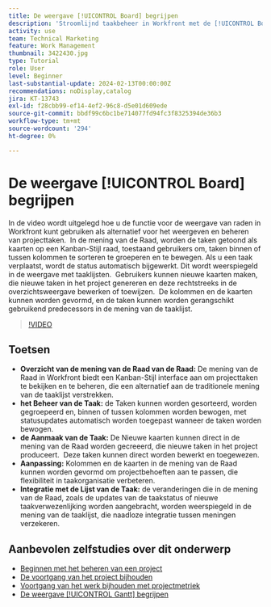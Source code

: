 ```yaml
---
title: De weergave [!UICONTROL Board] begrijpen
description: 'Stroomlijnd taakbeheer in Workfront met de [!UICONTROL Board] interface van 0&rbrace; mening &lbrace;, die taaksortering, verwezenlijking, aanpassing, en naadloze integratie met de mening van de taaklijst voor efficiënte projectorganisatie aanbieden. [!DNL Kanban] '
activity: use
team: Technical Marketing
feature: Work Management
thumbnail: 3422430.jpg
type: Tutorial
role: User
level: Beginner
last-substantial-update: 2024-02-13T00:00:00Z
recommendations: noDisplay,catalog
jira: KT-13743
exl-id: f28cbb99-ef14-4ef2-96c8-d5e01d609ede
source-git-commit: bbdf99c6bc1be714077fd94fc3f8325394de36b3
workflow-type: tm+mt
source-wordcount: '294'
ht-degree: 0%

---
```


# De weergave [!UICONTROL Board] begrijpen

In de video wordt uitgelegd hoe u de functie voor de weergave van raden in Workfront kunt gebruiken als alternatief voor het weergeven en beheren van projecttaken. &#x200B; In de mening van de Raad, worden de taken getoond als kaarten op een Kanban-Stijl raad, toestaand gebruikers om, taken binnen of tussen kolommen te sorteren te groeperen en te bewegen. &#x200B; Als u een taak verplaatst, wordt de status automatisch bijgewerkt. Dit wordt weerspiegeld in de weergave met taaklijsten. &#x200B; Gebruikers kunnen nieuwe kaarten maken, die nieuwe taken in het project genereren en deze rechtstreeks in de overzichtsweergave bewerken of toewijzen. &#x200B; De kolommen en de kaarten kunnen worden gevormd, en de taken kunnen worden gerangschikt gebruikend predecessors in de mening van de taaklijst.

>[!VIDEO](https://video.tv.adobe.com/v/3422430/?quality=12&learn=on&enablevpops=1)

## Toetsen

* **Overzicht van de mening van de Raad van de Raad:** De mening van de Raad in Workfront biedt een Kanban-Stijl interface aan om projecttaken te bekijken en te beheren, die een alternatief aan de traditionele mening van de taaklijst verstrekken. &#x200B;
* **het Beheer van de Taak:** de Taken kunnen worden gesorteerd, worden gegroepeerd en, binnen of tussen kolommen worden bewogen, met statusupdates automatisch worden toegepast wanneer de taken worden bewogen. &#x200B;
* **de Aanmaak van de Taak:** De Nieuwe kaarten kunnen direct in de mening van de Raad worden gecreeerd, die nieuwe taken in het project produceert. &#x200B; Deze taken kunnen direct worden bewerkt en toegewezen. &#x200B;
* **Aanpassing:** Kolommen en de kaarten in de mening van de Raad kunnen worden gevormd om projectbehoeften aan te passen, die flexibiliteit in taakorganisatie verbeteren. &#x200B;
* **Integratie met de Lijst van de Taak:** de veranderingen die in de mening van de Raad, zoals de updates van de taakstatus of nieuwe taakverwezenlijking worden aangebracht, worden weerspiegeld in de mening van de taaklijst, die naadloze integratie tussen meningen verzekeren. &#x200B;


## Aanbevolen zelfstudies over dit onderwerp

* [Beginnen met het beheren van een project](/help/manage-work/projects/getting-started-manage-a-project.md)
* [De voortgang van het project bijhouden](/help/manage-work/projects/track-overall-project-progress.md)
* [Voortgang van het werk bijhouden met projectmetriek](/help/manage-work/projects/track-work-progress-with-project-metrics.md)
* [De weergave [!UICONTROL Gantt] begrijpen](/help/manage-work/projects/understand-the-gantt-view.md)
